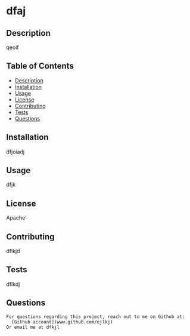 # dfaj

  ## Description
  qeoif

  ## Table of Contents
  
  - [Description](#description)
  - [Installation](#installation)
  - [Usage](#usage)
  - [License](#license)
  - [Contributing](#contributing)
  - [Tests](#tests)
  - [Questions](#questions)
  

  ## Installation
  dfjoiadj

  ## Usage
  dfjk

  ## License
  Apache'

  ## Contributing
  dflkjd

  ## Tests
  dflkdj

  ## Questions
    For questions regarding this project, reach out to me on Github at:
      [Github account](www.github.com/ejlkj)
    Or email me at dfkjl
  



